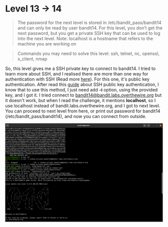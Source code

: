 # Level 13 -> 14
> The password for the next level is stored in /etc/bandit_pass/bandit14 and can only be read by user bandit14. For this level, you don’t get the next password, but you get a private SSH key that can be used to log into the next level. Note: localhost is a hostname that refers to the machine you are working on

> Commands you may need to solve this level: ssh, telnet, nc, openssl, s_client, nmap

So, this level gives me a SSH private key to connect to bandit14. I tried to learn more about SSH, and I realised there are more than one way for authentication
with SSH (Read more [here](https://www.golinuxcloud.com/openssh-authentication-methods-sshd-config/)). For this one, it's public key authentication. After read this
[guide](https://serverpilot.io/docs/how-to-use-ssh-public-key-authentication/) about SSH public key authentication, I know that to use this method, I just need add
**-i** option, using the provided key, and I got it. I tried connect to bandit14@bandit.labs.overthewire.org but it doesn't work, but when I read the challenge, it
mentions **localhost**, so I use localhost instead of bandit.labs.overthewire.org, and I got to next level. You can proceed to next level from here, or print out password 
for bandit14 (/etc/bandit_pass/bandit14), and now you can connect from outside.

![Sol](https://github.com/HenryNg101/ctf-write-ups/blob/main/Over_the_wire/Bandit/Level%2013%20-%3E%2014/Images/0.png)
